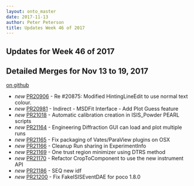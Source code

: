 ```yaml
---
layout: onto_master
date: 2017-11-13
author: Peter Peterson
title: Updates Week 46 of 2017
---
```

Updates for Week 46 of 2017
---------------------------

Detailed Merges for Nov 13 to 19, 2017
--------------------------------------
[on github](https://github.com/mantidproject/mantid/pulls?q=is%3Apr+merged%3A2017-11-14..2017-11-19)

* *new* [PR20906](https://github.com/mantidproject/mantid/pull/20906) - Re #20875: Modified HintingLineEdit to use normal text colour.
* *new* [PR20981](https://github.com/mantidproject/mantid/pull/20981) - Indirect - MSDFit Interface - Add Plot Guess feature
* *new* [PR21018](https://github.com/mantidproject/mantid/pull/21018) - Automatic calibration creation in ISIS_Powder PEARL scripts
* *new* [PR21164](https://github.com/mantidproject/mantid/pull/21164) - Engineering Diffraction GUI can load and plot multiple runs
* *new* [PR21165](https://github.com/mantidproject/mantid/pull/21165) - Fix packaging of Vates/ParaView plugins on OSX
* *new* [PR21166](https://github.com/mantidproject/mantid/pull/21166) - Cleanup Run sharing in ExperimentInfo
* *new* [PR21169](https://github.com/mantidproject/mantid/pull/21169) - One trust region minimizer using DTRS method
* *new* [PR21170](https://github.com/mantidproject/mantid/pull/21170) - Refactor CropToComponent to use the new instrument API
* *new* [PR21186](https://github.com/mantidproject/mantid/pull/21186) - SEQ new idf
* *new* [PR21200](https://github.com/mantidproject/mantid/pull/21200) - Fix FakeISISEventDAE for poco 1.8.0
